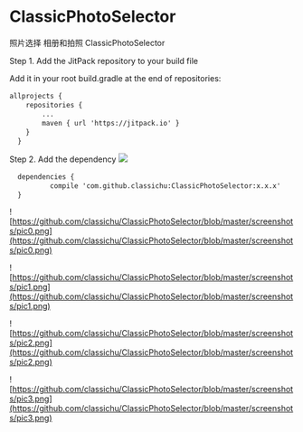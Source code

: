 # ClassicPhotoSelector
照片选择 相册和拍照 ClassicPhotoSelector

Step 1. Add the JitPack repository to your build file

 Add it in your root build.gradle at the end of repositories:
  
  	allprojects {
		repositories {
			...
			maven { url 'https://jitpack.io' }
	  	}
	  }
Step 2. Add the dependency  [![](https://jitpack.io/v/classichu/ClassicPhotoSelector.svg)](https://jitpack.io/#classichu/ClassicPhotoSelector)

	  dependencies {
	          compile 'com.github.classichu:ClassicPhotoSelector:x.x.x'
	  }



![https://github.com/classichu/ClassicPhotoSelector/blob/master/screenshots/pic0.png](https://github.com/classichu/ClassicPhotoSelector/blob/master/screenshots/pic0.png)


![https://github.com/classichu/ClassicPhotoSelector/blob/master/screenshots/pic1.png](https://github.com/classichu/ClassicPhotoSelector/blob/master/screenshots/pic1.png)


![https://github.com/classichu/ClassicPhotoSelector/blob/master/screenshots/pic2.png](https://github.com/classichu/ClassicPhotoSelector/blob/master/screenshots/pic2.png)

![https://github.com/classichu/ClassicPhotoSelector/blob/master/screenshots/pic3.png](https://github.com/classichu/ClassicPhotoSelector/blob/master/screenshots/pic3.png)

